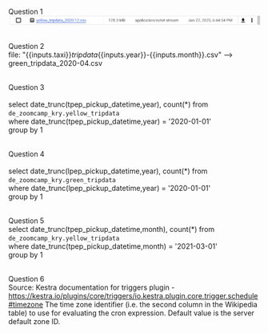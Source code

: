 Question 1<br>
![alt text](q1.png)<br><br>

Question 2<br>
file: "{{inputs.taxi}}_tripdata_{{inputs.year}}-{{inputs.month}}.csv" --> green_tripdata_2020-04.csv  <br><br>

Question 3<br>  
select date_trunc(tpep_pickup_datetime,year), count(*) from `de_zoomcamp_kry.yellow_tripdata`<br>
where date_trunc(tpep_pickup_datetime,year) = '2020-01-01'<br>
group by 1<br><br>

Question 4<br>  
select date_trunc(lpep_pickup_datetime,year), count(*) from `de_zoomcamp_kry.green_tripdata`<br>
where date_trunc(lpep_pickup_datetime,year) = '2020-01-01'<br>
group by 1<br><br>

Question 5<br>
select date_trunc(tpep_pickup_datetime,month), count(*) from `de_zoomcamp_kry.yellow_tripdata`<br>
where date_trunc(tpep_pickup_datetime,month) = '2021-03-01'<br>
group by 1<br><br>
  
Question 6<br>
Source: Kestra documentation for triggers plugin - https://kestra.io/plugins/core/triggers/io.kestra.plugin.core.trigger.schedule#timezone
The time zone identifier (i.e. the second column in the Wikipedia table) to use for evaluating the cron expression. Default value is the server default zone ID.
